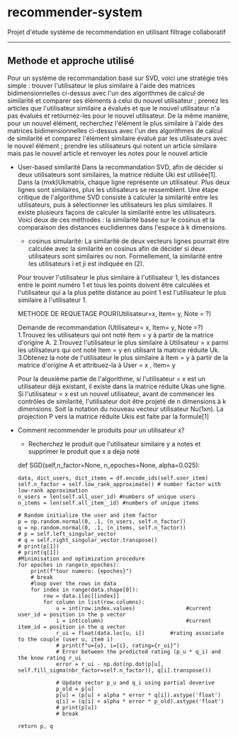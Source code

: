 # recommender-system
Projet  d'étude système de recommendation en utilisant filtrage collaboratif
***
## Methode et approche utilisé

Pour un système de recommandation basé sur SVD, voici une stratégie très simple : trouver l'utilisateur le plus similaire à l'aide des matrices bidimensionnelles ci-dessus avec l'un des algorithmes de calcul de similarité et comparer ses éléments à celui du nouvel utilisateur ; prenez les articles que l'utilisateur similaire a évalués et que le nouvel utilisateur n'a pas évalués et retournez-les pour le nouvel utilisateur. De la même manière, pour un nouvel élément, recherchez l'élément le plus similaire à l'aide des matrices bidimensionnelles ci-dessus avec l'un des algorithmes de calcul de similarité et comparez l'élément similaire évalué par les utilisateurs avec le nouvel élément ; prendre les utilisateurs qui notent un article similaire mais pas le nouvel article et renvoyer les notes pour le nouvel article
- User-based similarité
  Dans la recommandation SVD, afin de décider si deux utilisateurs sont similaires,
  la matrice réduite Uki est utilisée[1]. Dans la (mxk)Ukmatrix, chaque ligne représente un utilisateur.
  Plus deux lignes sont similaires, plus les utilisateurs se ressemblent. Une étape critique de l'algorithme SVD consiste à calculer la similarité entre les utilisateurs, puis à sélectionner les utilisateurs les plus similaires. Il existe plusieurs façons de calculer la similarité entre les utilisateurs. Voici deux de ces méthodes : la similarité basée sur le cosinus et la comparaison des distances euclidiennes dans l'espace à k dimensions.

  - cosinus simularité:
  La similarité de deux vecteurs lignes pourrait être calculée avec la similarité en cosinus afin de décider si deux utilisateurs sont similaires ou non. Formellement, la similarité entre les utilisateurs i et ji est indiquée en (2).

  Pour trouver l'utilisateur le plus similaire à l'utilisateur 1, les distances entre le point numéro 1 et tous les points doivent être calculées et l'utilisateur qui a la plus petite distance au point 1 est l'utilisateur le plus similaire à l'utilisateur 1.

  METHODE DE REQUETAGE POUR(Utilisateur=x, Item= y, Note = ?)

  Demande de recommandation (Utilisateur= x, Item= y, Note =?)
    1.Trouvez les utilisateurs qui ont noté Item = y à partir de la matrice d'origine A.
    2.Trouvez l'utilisateur le plus similaire à Utilisateur = x parmi les utilisateurs qui ont noté Item = y en utilisant la matrice réduite Uk.
    3.Obtenez la note de l'utilisateur le plus similaire à Item = y à partir
   de la matrice d'origine A et attribuez-la à User = x , Item= y

  Pour la deuxième partie de l'algorithme, si l'utilisateur = x est un utilisateur déjà existant,
  il existe dans la matrice réduite Ukas une ligne. Si l'utilisateur = x est un nouvel utilisateur,
  avant de commencer les contrôles de similarité, l'utilisateur doit être projeté de n dimensions à k dimensions.
  Soit la notation du nouveau vecteur utilisateur Nu(1xn). La projection P vers la matrice réduite Ukis
  est faite par la formule[1]

- Comment recommender le produits pour un utilisateur x?
  - Recherchez le produit que l'utilisateur similaire y a notes et supprimer le produit que x a deja noté


  def SGD(self,n_factor=None, n_epoches=None, alpha=0.025):

      data, dict_users, dict_items = df.encode_ids(self.user_item)
      self.n_factor = self.low_rank_approximate() # number factor with low-rank approximation
      n_users = len(self.all_user_id) #numbers of unique users
      n_items = len(self.all_item__id) #numbers of unique items

      # Random initialize the user and item factor
      p = np.random.normal(0, .1, (n_users, self.n_factor))
      q = np.random.normal(0, .1, (n_items, self.n_factor))
      # p = self.left_singular_vector
      # q = self.right_singular_vector.transpose()
      # print(p[1])
      # print(q[1])
      #Minimisation and optimization procedure
      for epoches in range(n_epoches):
          print(f"tour numero: {epoches}")
          # break
          #loop over the rows in data
          for index in range(data.shape[0]):
              row = data.iloc[[index]]
              for column in list(row.columns):
                  u = int(row.index.values)                #current user_id = position in the p vector
                  i = int(column)                          #current item_id = position in the q vector
                  r_ui = float(data.loc[u, i])        #rating associate to the couple (user u, item i)
                  # print(f"u={u}, i={i}, rating={r_ui}")
                  # Error between the predicted rating (p_u * q_i) and the know rating r_ui
                  error = r_ui - np.dot(np.dot(p[u], self.fill_sigma(nbr_factor=self.n_factor)), q[i].transpose())

                  # Update vector p_u and q_i using partial deverive
                  p_old = p[u]
                  p[u] = (p[u] + alpha * error * q[i]).astype('float')
                  q[i] = (q[i] + alpha * error * p_old).astype('float')
                  # print(p[u])
                  # break

      return p, q
